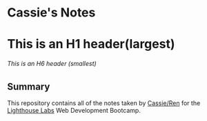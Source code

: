 # Cassie's Notes
# This is an H1 header(largest)
###### This is an H6 header (smallest)

## Summary 

This repository contains all of the notes taken by [Cassie/Ren](https://github.com/ShurenKai) for the [Lighthouse Labs](https://www.lighthouselabs.ca/) Web Development Bootcamp.
